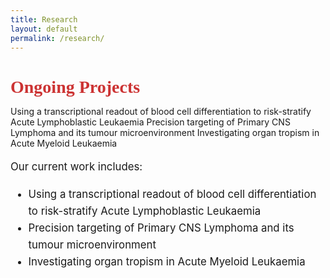 ```yaml
---
title: Research
layout: default
permalink: /research/
---
```


<h1 class="research-page-title">Ongoing Projects</h1>

<!-- /Page Styling  -->
<style>

body {
  font-family: Poppins,-apple-system,BlinkMacSystemFont,"Segoe UI",Roboto,"Helvetica Neue",Arial,sans-serif
  color: #333; 
  padding-left: 40px;
  padding-right: 40px;
}

.research-page-title {
  font-family: 'Georgia', serif; 
  font-size: 2em;
  color: #CC3333; /* Custom color */
  text-align: left;
  margin-bottom: 10px;
}

.research-page-intro, .research-page-outro {
  font-size: 1.2em;
  margin-bottom: 50px; /* Adds space between text and team blocks */
  line-height: 1.6;
  text-align: left; /* Optional: center the text */
}

</style>

 Using a transcriptional readout of blood cell differentiation to risk-stratify Acute Lymphoblastic Leukaemia
 Precision targeting of Primary CNS Lymphoma and its tumour microenvironment
Investigating organ tropism in Acute Myeloid Leukaemia


<!-- Text before the team blocks -->
<div class="research-page-intro">

<p>Our current work includes:</p>

<ul>
  <li>
    Using a transcriptional readout of blood cell differentiation to risk-stratify Acute Lymphoblastic Leukaemia
  </li>

  <li>
    Precision targeting of Primary CNS Lymphoma and its tumour microenvironment
  </li>

  <li>
    Investigating organ tropism in Acute Myeloid Leukaemia
  </li>
</ul>

</div>